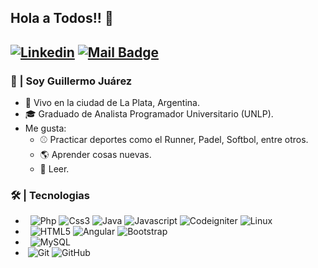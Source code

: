 ## Hola a Todos!! 👋
[![Linkedin](https://img.shields.io/badge/-LinkedIn-blue?style=flat&logo=Linkedin&logoColor=white)](https://www.linkedin.com/in/guillermo-ju%C3%A1rez-9a25311bb/)
[![Mail Badge](https://img.shields.io/badge/-juarez.unlp96@gmail.com-c14438?style=flat&logo=Gmail&logoColor=white&link=mailto:juarez.unlp96@gmail.com)](mailto:juarez.unlp96@gmail.com)
---
### :boy: | Soy Guillermo Juárez

- :department_store: Vivo en la ciudad de La Plata, Argentina.
- 🎓 Graduado de Analista Programador Universitario (UNLP).
- Me gusta: 
   - :baseball: Practicar deportes como el Runner, Padel, Softbol, entre otros.
   - :earth_americas: Aprender cosas nuevas.
   - :orange_book: Leer.

### 🛠 | Tecnologias

- &#160; ![Php](https://img.shields.io/badge/-Php-333333?style=flat&logo=Php&logoColor=007396)
![Css3](https://img.shields.io/badge/-CSS-333333?style=flat&logo=Css3&logoColor=007396)
![Java](https://img.shields.io/badge/-Java-333333?style=flat&logo=Java&logoColor=007396)
![Javascript](https://img.shields.io/badge/-Javascript-333333?style=flat&logo=Javascript&logoColor=007396)
![Codeigniter](https://img.shields.io/badge/-Codeigniter-333333?style=flat&logo=Codeigniter&logoColor=007396)
![Linux](https://img.shields.io/badge/-Linux-333333?style=flat&logo=Linux&logoColor=FCC624)
- &#160; ![HTML5](https://img.shields.io/badge/-HTML5-333333?style=flat&logo=HTML5)
![Angular](https://img.shields.io/badge/-Angular-333333?style=flat&logo=Angular)
![Bootstrap](https://img.shields.io/badge/-Bootstrap-333333?style=flat&logo=bootstrap&logoColor=563D7C)
- &#160; ![MySQL](https://img.shields.io/badge/-MySQL-333333?style=flat&logo=mysql)
- &#160;![Git](https://img.shields.io/badge/-Git-333333?style=flat&logo=git)
![GitHub](https://img.shields.io/badge/-GitHub-333333?style=flat&logo=github)

